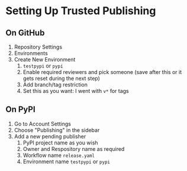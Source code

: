# Setting Up Trusted Publishing

## On GitHub

1. Repository Settings
2. Environments
3. Create New Environment
    1. `testpypi` or `pypi`
    2. Enable required reviewers and pick someone (save after this or it gets reset during the next step)
    3. Add branch/tag restriction
    4. Set this as you want: I went with `v*` for tags

## On PyPI

1. Go to Account Settings
2. Choose "Publishing" in the sidebar
3. Add a new pending publisher
    1. PyPI project name as you wish
    2. Owner and Respository name as required
    3. Workflow name `release.yaml`
    4. Environment name `testpypi` or `pypi`
